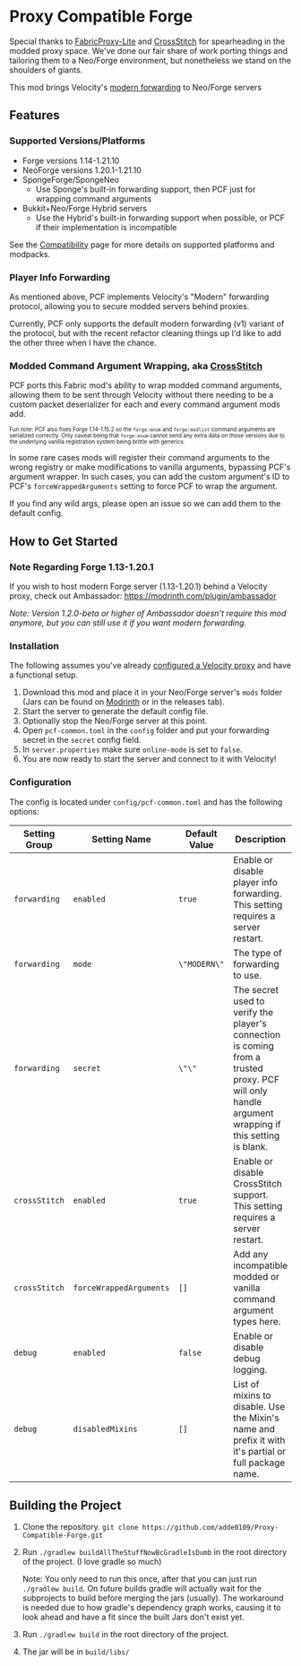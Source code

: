 # Proxy Compatible Forge

Special thanks to [FabricProxy-Lite](<https://github.com/OKTW-Network/FabricProxy-Lite>) and
[CrossStitch](<https://github.com/VelocityPowered/CrossStitch>) for spearheading in the modded proxy space. We've done
our fair share of work porting things and tailoring them to a Neo/Forge environment, but nonetheless we stand on the shoulders of giants.

This mod brings Velocity's [modern forwarding](<https://docs.papermc.io/velocity/player-information-forwarding>) to Neo/Forge servers

## Features

### Supported Versions/Platforms
- Forge versions 1.14-1.21.10
- NeoForge versions 1.20.1-1.21.10
- SpongeForge/SpongeNeo
  - Use Sponge's built-in forwarding support, then PCF just for wrapping command arguments
- Bukkit+Neo/Forge Hybrid servers
  - Use the Hybrid's built-in forwarding support when possible, or PCF if their implementation is incompatible

See the [Compatibility](https://github.com/adde0109/Proxy-Compatible-Forge/blob/main/docs/Compatibility.md) page for more details on supported platforms and modpacks.

### Player Info Forwarding

As mentioned above, PCF implements Velocity's "Modern" forwarding protocol, allowing you to secure modded servers behind proxies.

Currently, PCF only supports the default modern forwarding (v1) variant of the protocol, but with the recent refactor cleaning things up I'd like to add the other three when I have the chance.

### Modded Command Argument Wrapping, aka [CrossStitch](<https://github.com/VelocityPowered/CrossStitch>)

PCF ports this Fabric mod's ability to wrap modded command arguments, allowing them to be sent through Velocity without
there needing to be a custom packet deserializer for each and every command argument mods add.

<sub><sup>
Fun note: PCF also fixes Forge 1.14-1.15.2 so the `forge:enum` and `forge:modlist` command arguments are
serialized correctly. Only caveat being that `forge:enum` cannot send any extra data on those versions due to the
underlying vanilla registration system being brittle with generics.
</sup></sub>

In some rare cases mods will register their command arguments to the wrong registry or make modifications to vanilla
arguments, bypassing PCF's argument wrapper. In such cases, you can add the custom argument's ID to PCF's
`forceWrappedArguments` setting to force PCF to wrap the argument.

If you find any wild args, please open an issue so we can add them to the default config.

## How to Get Started

### Note Regarding Forge 1.13-1.20.1

If you wish to host modern Forge server (1.13-1.20.1) behind a Velocity proxy, check out Ambassador: <https://modrinth.com/plugin/ambassador>

*Note: Version 1.2.0-beta or higher of Ambassador doesn't require this mod anymore, but you can still use it if you want modern forwarding.*

### Installation

The following assumes you've already [configured a Velocity proxy](<https://docs.papermc.io/velocity/getting-started/>) and have a functional setup.

1. Download this mod and place it in your Neo/Forge server's `mods` folder (Jars can be found  on [Modrinth](<https://modrinth.com/mod/proxy-compatible-forge/versions>) or in the releases tab).
2. Start the server to generate the default config file.
3. Optionally stop the Neo/Forge server at this point.
4. Open `pcf-common.toml` in the `config` folder and put your forwarding secret in the `secret` config field.
5. In `server.properties` make sure `online-mode` is set to `false`.
6. You are now ready to start the server and connect to it with Velocity!

### Configuration

The config is located under `config/pcf-common.toml` and has the following options:

| Setting Group | Setting Name            | Default Value | Description                                                                                                                                        |
|---------------|-------------------------|---------------|----------------------------------------------------------------------------------------------------------------------------------------------------|
| `forwarding`  | `enabled`               | `true`        | Enable or disable player info forwarding. This setting requires a server restart.                                                                  |
| `forwarding`  | `mode`                  | `\"MODERN\"`  | The type of forwarding to use.                                                                                                                     |
| `forwarding`  | `secret`                | `\"\"`        | The secret used to verify the player's connection is coming from a trusted proxy. PCF will only handle argument wrapping if this setting is blank. |
| `crossStitch` | `enabled`               | `true`        | Enable or disable CrossStitch support. This setting requires a server restart.                                                                     |
| `crossStitch` | `forceWrappedArguments` | `[]`          | Add any incompatible modded or vanilla command argument types here.                                                                                |
| `debug`       | `enabled`               | `false`       | Enable or disable debug logging.                                                                                                                   |
| `debug`       | `disabledMixins`        | `[]`          | List of mixins to disable. Use the Mixin's name and prefix it with it's partial or full package name.                                              |

## Building the Project

1. Clone the repository. `git clone https://github.com/adde0109/Proxy-Compatible-Forge.git`

2. Run `./gradlew buildAllTheStuffNowBcGradleIsDumb` in the root directory of the project. (I love gradle so much)

    Note: You only need to run this once, after that you can just run `./gradlew build`. On future builds gradle will
    actually wait for the subprojects to build before merging the jars (usually). The workaround is needed due to how
    gradle's dependency graph works, causing it to look ahead and have a fit since the built Jars don't exist yet.

3. Run `./gradlew build` in the root directory of the project.

4. The jar will be in `build/libs/`
